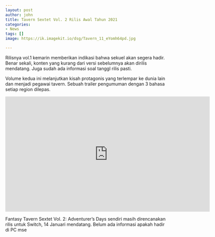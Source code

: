 ```yaml
---
layout: post
author: john
title: Tavern Sextet Vol. 2 Rilis Awal Tahun 2021
categories:
- News
tags: []
image: https://ik.imagekit.io/dsg/Tavern_11_eYomh64pd.jpg

---
```

Rilisnya vol.1 kemarin memberikan indikasi bahwa sekuel akan segera hadir. Benar sekali, konten yang kurang dari versi sebelumnya akan dirilis mendatang. Juga sudah ada informasi soal tanggl rilis pasti.

Volume kedua ini melanjutkan kisah protagonis yang terlempar ke dunia lain dan menjadi pegawai tavern. Sebuah trailer pengumuman dengan 3 bahasa setiap region dilepas.

<div class="embed-responsive embed-responsive-16by9"><iframe width="640" height="360" src="https://www.youtube.com/embed/Lxr3E7BE-to" frameborder="0" allow="accelerometer; autoplay; clipboard-write; encrypted-media; gyroscope; picture-in-picture" allowfullscreen></iframe></div>

Fantasy Tavern Sextet Vol. 2: Adventurer’s Days sendiri masih direncanakan rilis untuk Switch, 14 Januari mendatang. Belum ada informasi apakah hadir di PC mse